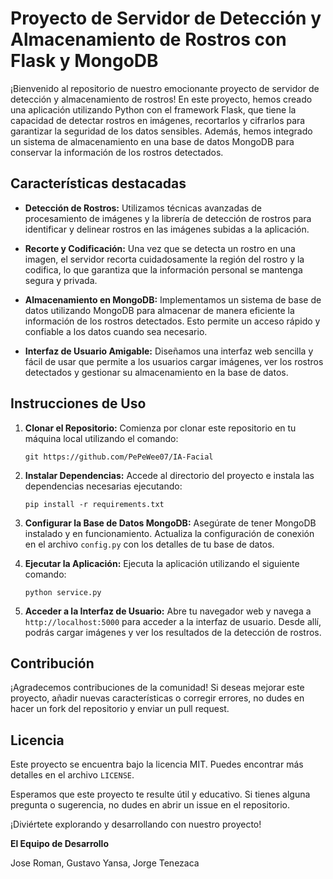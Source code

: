# Proyecto de Servidor de Detección y Almacenamiento de Rostros con Flask y MongoDB

¡Bienvenido al repositorio de nuestro emocionante proyecto de servidor de detección y almacenamiento de rostros! En este proyecto, hemos creado una aplicación utilizando Python con el framework Flask, que tiene la capacidad de detectar rostros en imágenes, recortarlos y cifrarlos para garantizar la seguridad de los datos sensibles. Además, hemos integrado un sistema de almacenamiento en una base de datos MongoDB para conservar la información de los rostros detectados.

## Características destacadas

- **Detección de Rostros:** Utilizamos técnicas avanzadas de procesamiento de imágenes y la librería de detección de rostros para identificar y delinear rostros en las imágenes subidas a la aplicación.

- **Recorte y Codificación:** Una vez que se detecta un rostro en una imagen, el servidor recorta cuidadosamente la región del rostro y la codifica, lo que garantiza que la información personal se mantenga segura y privada.

- **Almacenamiento en MongoDB:** Implementamos un sistema de base de datos utilizando MongoDB para almacenar de manera eficiente la información de los rostros detectados. Esto permite un acceso rápido y confiable a los datos cuando sea necesario.

- **Interfaz de Usuario Amigable:** Diseñamos una interfaz web sencilla y fácil de usar que permite a los usuarios cargar imágenes, ver los rostros detectados y gestionar su almacenamiento en la base de datos.

## Instrucciones de Uso

1. **Clonar el Repositorio:** Comienza por clonar este repositorio en tu máquina local utilizando el comando:

   ```
   git https://github.com/PePeWee07/IA-Facial
   ```

2. **Instalar Dependencias:** Accede al directorio del proyecto e instala las dependencias necesarias ejecutando:

   ```
   pip install -r requirements.txt
   ```

3. **Configurar la Base de Datos MongoDB:** Asegúrate de tener MongoDB instalado y en funcionamiento. Actualiza la configuración de conexión en el archivo `config.py` con los detalles de tu base de datos.

4. **Ejecutar la Aplicación:** Ejecuta la aplicación utilizando el siguiente comando:

   ```
   python service.py
   ```

5. **Acceder a la Interfaz de Usuario:** Abre tu navegador web y navega a `http://localhost:5000` para acceder a la interfaz de usuario. Desde allí, podrás cargar imágenes y ver los resultados de la detección de rostros.

## Contribución

¡Agradecemos contribuciones de la comunidad! Si deseas mejorar este proyecto, añadir nuevas características o corregir errores, no dudes en hacer un fork del repositorio y enviar un pull request.

## Licencia

Este proyecto se encuentra bajo la licencia MIT. Puedes encontrar más detalles en el archivo `LICENSE`.

Esperamos que este proyecto te resulte útil y educativo. Si tienes alguna pregunta o sugerencia, no dudes en abrir un issue en el repositorio.

¡Diviértete explorando y desarrollando con nuestro proyecto!

**El Equipo de Desarrollo**

Jose Roman, 
Gustavo Yansa, 
Jorge Tenezaca
